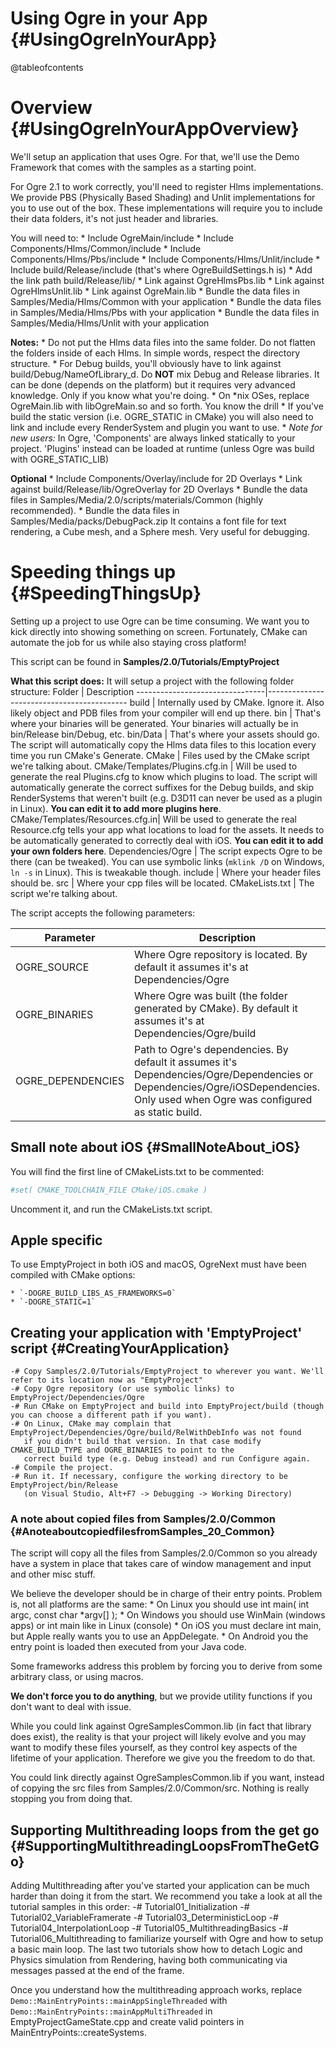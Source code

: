 # Using Ogre in your App {#UsingOgreInYourApp}

@tableofcontents


# Overview {#UsingOgreInYourAppOverview}

We'll setup an application that uses Ogre. For that, we'll use the Demo Framework that
comes with the samples as a starting point.

For Ogre 2.1 to work correctly, you'll need to register Hlms implementations.
We provide PBS (Physically Based Shading) and Unlit implementations for you to use out of the box.
These implementations will require you to include their data folders, it's not just header and libraries.

You will need to:
    * Include OgreMain/include
    * Include Components/Hlms/Common/include
    * Include Components/Hlms/Pbs/include
    * Include Components/Hlms/Unlit/include
    * Include build/Release/include (that's where OgreBuildSettings.h is)
    * Add the link path build/Release/lib/
    * Link against OgreHlmsPbs.lib
    * Link against OgreHlmsUnlit.lib
    * Link against OgreMain.lib
    * Bundle the data files in Samples/Media/Hlms/Common with your application
    * Bundle the data files in Samples/Media/Hlms/Pbs with your application
    * Bundle the data files in Samples/Media/Hlms/Unlit with your application

**Notes:**
    * Do not put the Hlms data files into the same folder. Do not flatten the
      folders inside of each Hlms. In simple words, respect the directory structure.
    * For Debug builds, you'll obviously have to link against build/Debug/NameOfLibrary_d.
      Do **NOT** mix Debug and Release libraries. It can be done (depends on the platform) but it requires
      very advanced knowledge. Only if you know what you're doing.
    * On *nix OSes, replace OgreMain.lib with libOgreMain.so and so forth. You know the drill
    * If you've build the static version (i.e. OGRE_STATIC in CMake) you will
      also need to link and include every RenderSystem and plugin you want to use.
    * *Note for new users:* In Ogre, 'Components' are always linked statically to your project.
      'Plugins' instead can be loaded at runtime (unless Ogre was build with OGRE_STATIC_LIB)

**Optional**
    * Include Components/Overlay/include for 2D Overlays
    * Link against build/Release/lib/OgreOverlay for 2D Overlays
    * Bundle the data files in Samples/Media/2.0/scripts/materials/Common (highly recommended).
    * Bundle the data files in Samples/Media/packs/DebugPack.zip It contains a font file for
      text rendering, a Cube mesh, and a Sphere mesh. Very useful for debugging.




# Speeding things up {#SpeedingThingsUp}

Setting up a project to use Ogre can be time consuming.
We want you to kick directly into showing something on screen.
Fortunately, CMake can automate the job for us while also staying cross platform!

This script can be found in **Samples/2.0/Tutorials/EmptyProject**

**What this script does:**
It will setup a project with the following folder structure:
Folder                          | Description
--------------------------------|-------------------------------------------
build                           | Internally used by CMake. Ignore it. Also likely object and PDB files from your compiler will end up there.
bin                             | That's where your binaries will be generated. Your binaries will actually be in bin/Release bin/Debug, etc.
bin/Data                        | That's where your assets should go. The script will automatically copy the Hlms data files to this location every time you run CMake's Generate.
CMake                           | Files used by the CMake script we're talking about.
CMake/Templates/Plugins.cfg.in  | Will be used to generate the real Plugins.cfg to know which plugins to load. The script will automatically generate the correct suffixes for the Debug builds, and skip RenderSystems that weren't built (e.g. D3D11 can never be used as a plugin in Linux). **You can edit it to add more plugins here**.
CMake/Templates/Resources.cfg.in| Will be used to generate the real Resource.cfg tells your app what locations to load for the assets. It needs to be automatically generated to correctly deal with iOS. **You can edit it to add your own folders here**.
Dependencies/Ogre               | The script expects Ogre to be there (can be tweaked). You can use symbolic links (`mklink /D` on Windows, `ln -s` in Linux). This is tweakable though.
include                         | Where your header files should be.
src                             | Where your cpp files will be located.
CMakeLists.txt                  | The script we're talking about.

The script accepts the following parameters:

Parameter           | Description
--------------------|-------------------------------------------
OGRE_SOURCE         | Where Ogre repository is located. By default it assumes it's at Dependencies/Ogre
OGRE_BINARIES       | Where Ogre was built (the folder generated by CMake). By default it assumes it's at Dependencies/Ogre/build
OGRE_DEPENDENCIES   | Path to Ogre's dependencies. By default it assumes it's Dependencies/Ogre/Dependencies or Dependencies/Ogre/iOSDependencies. Only used when Ogre was configured as static build.


## Small note about iOS {#SmallNoteAbout_iOS}

You will find the first line of CMakeLists.txt to be commented:
```CMake
#set( CMAKE_TOOLCHAIN_FILE CMake/iOS.cmake )
```
Uncomment it, and run the CMakeLists.txt script.

## Apple specific

To use EmptyProject in both iOS and macOS, OgreNext must have been compiled with CMake options:

	* `-DOGRE_BUILD_LIBS_AS_FRAMEWORKS=0`
	* `-DOGRE_STATIC=1`

## Creating your application with 'EmptyProject' script {#CreatingYourApplication}
    -# Copy Samples/2.0/Tutorials/EmptyProject to wherever you want. We'll refer to its location now as "EmptyProject"
    -# Copy Ogre repository (or use symbolic links) to EmptyProject/Dependencies/Ogre
    -# Run CMake on EmptyProject and build into EmptyProject/build (though you can choose a different path if you want).
    -# On Linux, CMake may complain that EmptyProject/Dependencies/Ogre/build/RelWithDebInfo was not found
       if you didn't build that version. In that case modify CMAKE_BUILD_TYPE and OGRE_BINARIES to point to the
       correct build type (e.g. Debug instead) and run Configure again.
    -# Compile the project.
    -# Run it. If necessary, configure the working directory to be EmptyProject/bin/Release
       (on Visual Studio, Alt+F7 -> Debugging -> Working Directory)

### A note about copied files from Samples/2.0/Common {#AnoteaboutcopiedfilesfromSamples_20_Common}

The script will copy all the files from Samples/2.0/Common so you already have a system in place
that takes care of window management and input and other misc stuff.

We believe the developer should be in charge of their entry points. Problem is,
not all platforms are the same:
    * On Linux you should use int main( int argc, const char *argv[] );
    * On Windows you should use WinMain (windows apps) or int main like in Linux (console)
    * On iOS you must declare int main, but Apple really wants you to use an AppDelegate.
    * On Android you the entry point is loaded then executed from your Java code.

Some frameworks address this problem by forcing you to derive
from some arbitrary class, or using macros.

**We don't force you to do anything**, but we provide utility
functions if you don't want to deal with issue.

While you could link against OgreSamplesCommon.lib (in fact that library does exist), the reality
is that your project will likely evolve and you may want to modify these files yourself, as they
control key aspects of the lifetime of your application.
Therefore we give you the freedom to do that.

You could link directly against OgreSamplesCommon.lib if you want, instead of copying the src files
from Samples/2.0/Common/src. Nothing is really stopping you from doing that.

## Supporting Multithreading loops from the get go {#SupportingMultithreadingLoopsFromTheGetGo}

Adding Multithreading after you've started your application can be much harder than doing it from the start.
We recommend you take a look at all the tutorial samples in this order:
    -# Tutorial01_Initialization
    -# Tutorial02_VariableFramerate
    -# Tutorial03_DeterministicLoop
    -# Tutorial04_InterpolationLoop
    -# Tutorial05_MultithreadingBasics
    -# Tutorial06_Multithreading
to familiarize yourself with Ogre and how to setup a basic main loop.
The last two tutorials show how to detach Logic and Physics simulation from Rendering, having
both communicating via messages passed at the end of the frame.

Once you understand how the multithreading approach works, replace `Demo::MainEntryPoints::mainAppSingleThreaded`
with `Demo::MainEntryPoints::mainAppMultiThreaded` in EmptyProjectGameState.cpp
and create valid pointers in MainEntryPoints::createSystems.
